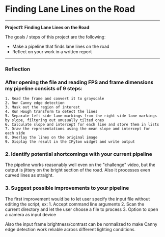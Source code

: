 # **Finding Lane Lines on the Road** 

---

**Project1: Finding Lane Lines on the Road**

The goals / steps of this project are the following:
* Make a pipeline that finds lane lines on the road
* Reflect on your work in a written report

---

### Reflection

### After opening the file and reading FPS and frame dimensions my pipeline consists of 9 steps:
	
	1. Read the frame and convert it to grayscale
	2. Run Canny edge detection
	3. Mask out the region of interest
	4. Run Hough transform to detect the lines
	5. Separate left side lane markings from the right side lane markings by slope, filtering out unusually tilted ones
	6. Calculate slope and intercept for each line and store them in lists
	7. Draw the representations using the mean slope and intercept for each side
	8. Overlay the lines on the original image
	9. Display the result in the IPyton widget and write output


### 2. Identify potential shortcomings with your current pipeline

The pipeline works reasonably well even on the "challenge" video, but the output is jittery on the bright section of the road.
Also it processes even curved lines as straight.

### 3. Suggest possible improvements to your pipeline

The first improvement would be to let user specify the input file without editing the script, ex: 
	1. Accept command line arguments
	2. Scan the current directory and let the user choose a file to process
	3. Option to open a camera as input device

Also the input frame brightness/contrast can be normalized to make Canny edge detection work reliable across different lighting conditions.

